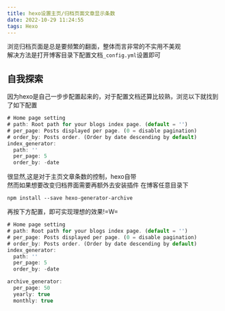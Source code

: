 ```yaml
---
title: hexo设置主页/归档页面文章显示条数
date: 2022-10-29 11:24:55
tags: Hexo
---
```


浏览归档页面是总是要频繁的翻面，整体而言非常的不实用不美观  
解决方法是打开博客目录下配置文档`_config.yml`设置即可

<!--more-->

## 自我探索

因为hexo是自己一步步配置起来的，对于配置文档还算比较熟，浏览以下就找到了如下配置
```javascript
# Home page setting
# path: Root path for your blogs index page. (default = '')
# per_page: Posts displayed per page. (0 = disable pagination)
# order_by: Posts order. (Order by date descending by default)
index_generator:
  path: ''
  per_page: 5
  order_by: -date
```
很显然,这是对于主页文章条数的控制，hexo自带  
然而如果想要改变归档界面需要再额外去安装插件
在博客任意目录下
```
npm install --save hexo-generator-archive
```
再按下方配置，即可实现理想的效果!=W=
```javascript
# Home page setting
# path: Root path for your blogs index page. (default = '')
# per_page: Posts displayed per page. (0 = disable pagination)
# order_by: Posts order. (Order by date descending by default)
index_generator:
  path: ''
  per_page: 5
  order_by: -date

archive_generator:
  per_page: 50
  yearly: true
  monthly: true
```


